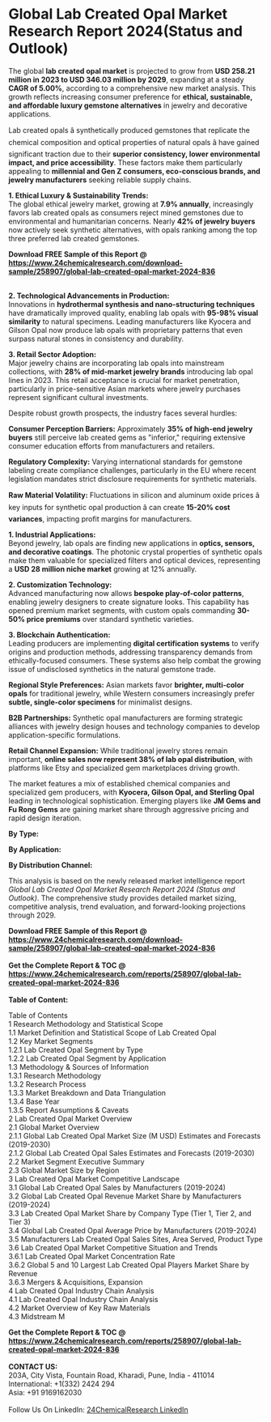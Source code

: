 <h1>Global Lab Created Opal Market Research Report 2024(Status and Outlook)</h1><p>The global <strong>lab created opal market</strong> is projected to grow from <strong>USD 258.21 million in 2023 to USD 346.03 million by 2029</strong>, expanding at a steady <strong>CAGR of 5.00%</strong>, according to a comprehensive new market analysis. This growth reflects increasing consumer preference for <strong>ethical, sustainable, and affordable luxury gemstone alternatives</strong> in jewelry and decorative applications.</p><p>Lab created opals â synthetically produced gemstones that replicate the chemical composition and optical properties of natural opals â have gained significant traction due to their <strong>superior consistency, lower environmental impact, and price accessibility</strong>. These factors make them particularly appealing to <strong>millennial and Gen Z consumers, eco-conscious brands, and jewelry manufacturers</strong> seeking reliable supply chains.</p><p><strong>1. Ethical Luxury &amp; Sustainability Trends:</strong><br>
The global ethical jewelry market, growing at <strong>7.9% annually</strong>, increasingly favors lab created opals as consumers reject mined gemstones due to environmental and humanitarian concerns. Nearly <strong>42% of jewelry buyers</strong> now actively seek synthetic alternatives, with opals ranking among the top three preferred lab created gemstones.</p><div><b>Download FREE Sample of this Report @ 
            <a href="https://www.24chemicalresearch.com/download-sample/258907/global-lab-created-opal-market-2024-836">
            https://www.24chemicalresearch.com/download-sample/258907/global-lab-created-opal-market-2024-836</a></b></div><br><p><strong>2. Technological Advancements in Production:</strong><br>
Innovations in <strong>hydrothermal synthesis and nano-structuring techniques</strong> have dramatically improved quality, enabling lab opals with <strong>95-98% visual similarity</strong> to natural specimens. Leading manufacturers like Kyocera and Gilson Opal now produce lab opals with proprietary patterns that even surpass natural stones in consistency and durability.</p><p><strong>3. Retail Sector Adoption:</strong><br>
Major jewelry chains are incorporating lab opals into mainstream collections, with <strong>28% of mid-market jewelry brands</strong> introducing lab opal lines in 2023. This retail acceptance is crucial for market penetration, particularly in price-sensitive Asian markets where jewelry purchases represent significant cultural investments.</p><p>Despite robust growth prospects, the industry faces several hurdles:</p><p><strong>Consumer Perception Barriers:</strong> Approximately <strong>35% of high-end jewelry buyers</strong> still perceive lab created gems as "inferior," requiring extensive consumer education efforts from manufacturers and retailers.</p><p><strong>Regulatory Complexity:</strong> Varying international standards for gemstone labeling create compliance challenges, particularly in the EU where recent legislation mandates strict disclosure requirements for synthetic materials.</p><p><strong>Raw Material Volatility:</strong> Fluctuations in silicon and aluminum oxide prices â key inputs for synthetic opal production â can create <strong>15-20% cost variances</strong>, impacting profit margins for manufacturers.</p><p><strong>1. Industrial Applications:</strong><br>
Beyond jewelry, lab opals are finding new applications in <strong>optics, sensors, and decorative coatings</strong>. The photonic crystal properties of synthetic opals make them valuable for specialized filters and optical devices, representing a <strong>USD 28 million niche market</strong> growing at 12% annually.</p><p><strong>2. Customization Technology:</strong><br>
Advanced manufacturing now allows <strong>bespoke play-of-color patterns</strong>, enabling jewelry designers to create signature looks. This capability has opened premium market segments, with custom opals commanding <strong>30-50% price premiums</strong> over standard synthetic varieties.</p><p><strong>3. Blockchain Authentication:</strong><br>
Leading producers are implementing <strong>digital certification systems</strong> to verify origins and production methods, addressing transparency demands from ethically-focused consumers. These systems also help combat the growing issue of undisclosed synthetics in the natural gemstone trade.</p><p><strong>Regional Style Preferences:</strong> Asian markets favor <strong>brighter, multi-color opals</strong> for traditional jewelry, while Western consumers increasingly prefer <strong>subtle, single-color specimens</strong> for minimalist designs.</p><p><strong>B2B Partnerships:</strong> Synthetic opal manufacturers are forming strategic alliances with jewelry design houses and technology companies to develop application-specific formulations.</p><p><strong>Retail Channel Expansion:</strong> While traditional jewelry stores remain important, <strong>online sales now represent 38% of lab opal distribution</strong>, with platforms like Etsy and specialized gem marketplaces driving growth.</p><p>The market features a mix of established chemical companies and specialized gem producers, with <strong>Kyocera, Gilson Opal, and Sterling Opal</strong> leading in technological sophistication. Emerging players like <strong>JM Gems and Fu Rong Gems</strong> are gaining market share through aggressive pricing and rapid design iteration.</p><p><strong>By Type:</strong></p><p><strong>By Application:</strong></p><p><strong>By Distribution Channel:</strong></p><p>This analysis is based on the newly released market intelligence report <em>Global Lab Created Opal Market Research Report 2024 (Status and Outlook)</em>. The comprehensive study provides detailed market sizing, competitive analysis, trend evaluation, and forward-looking projections through 2029.</p><div><b>Download FREE Sample of this Report @ 
            <a href="https://www.24chemicalresearch.com/download-sample/258907/global-lab-created-opal-market-2024-836">
            https://www.24chemicalresearch.com/download-sample/258907/global-lab-created-opal-market-2024-836</a></b></div><br><div><b>Get the Complete Report & TOC @ 
            <a href="https://www.24chemicalresearch.com/reports/258907/global-lab-created-opal-market-2024-836">
            https://www.24chemicalresearch.com/reports/258907/global-lab-created-opal-market-2024-836</a></b></div><br>
            <b>Table of Content:</b><p>Table of Contents<br />
1 Research Methodology and Statistical Scope<br />
1.1 Market Definition and Statistical Scope of Lab Created Opal<br />
1.2 Key Market Segments<br />
1.2.1 Lab Created Opal Segment by Type<br />
1.2.2 Lab Created Opal Segment by Application<br />
1.3 Methodology & Sources of Information<br />
1.3.1 Research Methodology<br />
1.3.2 Research Process<br />
1.3.3 Market Breakdown and Data Triangulation<br />
1.3.4 Base Year<br />
1.3.5 Report Assumptions & Caveats<br />
2 Lab Created Opal Market Overview<br />
2.1 Global Market Overview<br />
2.1.1 Global Lab Created Opal Market Size (M USD) Estimates and Forecasts (2019-2030)<br />
2.1.2 Global Lab Created Opal Sales Estimates and Forecasts (2019-2030)<br />
2.2 Market Segment Executive Summary<br />
2.3 Global Market Size by Region<br />
3 Lab Created Opal Market Competitive Landscape<br />
3.1 Global Lab Created Opal Sales by Manufacturers (2019-2024)<br />
3.2 Global Lab Created Opal Revenue Market Share by Manufacturers (2019-2024)<br />
3.3 Lab Created Opal Market Share by Company Type (Tier 1, Tier 2, and Tier 3)<br />
3.4 Global Lab Created Opal Average Price by Manufacturers (2019-2024)<br />
3.5 Manufacturers Lab Created Opal Sales Sites, Area Served, Product Type<br />
3.6 Lab Created Opal Market Competitive Situation and Trends<br />
3.6.1 Lab Created Opal Market Concentration Rate<br />
3.6.2 Global 5 and 10 Largest Lab Created Opal Players Market Share by Revenue<br />
3.6.3 Mergers & Acquisitions, Expansion<br />
4 Lab Created Opal Industry Chain Analysis<br />
4.1 Lab Created Opal Industry Chain Analysis<br />
4.2 Market Overview of Key Raw Materials<br />
4.3 Midstream M</p><div><b>Get the Complete Report & TOC @ 
            <a href="https://www.24chemicalresearch.com/reports/258907/global-lab-created-opal-market-2024-836">
            https://www.24chemicalresearch.com/reports/258907/global-lab-created-opal-market-2024-836</a></b></div><br><b>CONTACT US:</b><br>
            203A, City Vista, Fountain Road, Kharadi, Pune, India - 411014<br>
            International: +1(332) 2424 294<br>
            Asia: +91 9169162030 <br><br>
            Follow Us On LinkedIn: <a href="https://www.linkedin.com/company/24chemicalresearch/">24ChemicalResearch LinkedIn</a>